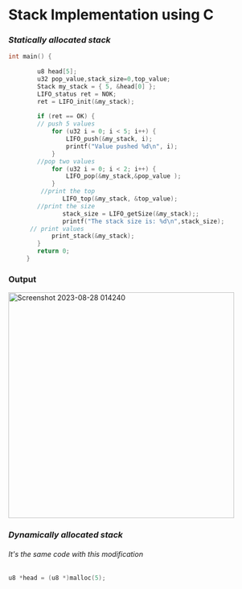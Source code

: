 # Stack Implementation using C 

### *Statically allocated stack*

```C
int main() {
	      
        u8 head[5];   
        u32 pop_value,stack_size=0,top_value;
        Stack my_stack = { 5, &head[0] }; 
        LIFO_status ret = NOK;
        ret = LIFO_init(&my_stack);
        
    	if (ret == OK) {
    	// push 5 values
    		for (u32 i = 0; i < 5; i++) {
    			LIFO_push(&my_stack, i);
    			printf("Value pushed %d\n", i);
    		}
    	//pop two values
    		for (u32 i = 0; i < 2; i++) {
    			LIFO_pop(&my_stack,&pop_value );
    		}
    	 //print the top
    		   LIFO_top(&my_stack, &top_value);
    	//print the size
    		   stack_size = LIFO_getSize(&my_stack);;
    		   printf("The stack size is: %d\n",stack_size);
      // print values
    		print_stack(&my_stack);
    	}
    	return 0;
     }

```
### Output


<img width="449" alt="Screenshot 2023-08-28 014240" src="https://github.com/alaawahba13/MasterEmbeddedSystems/assets/101985923/f9c56a5f-5a4b-4917-a25b-8ceda9c06f52">

### *Dynamically allocated stack*

   ###### It's the same code with this modification
    
```C
u8 *head = (u8 *)malloc(5);
```
